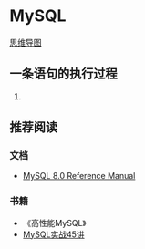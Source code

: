 # MySQL

[思维导图](/mind.html?path=/data-system/mysql/README)

## 一条语句的执行过程

1. 

## 推荐阅读

### 文档

- [MySQL 8.0 Reference Manual](https://dev.mysql.com/doc/refman/8.0/en/)

### 书籍

- 《高性能MySQL》
- [MySQL实战45讲](https://time.geekbang.org/column/intro/100020801)
